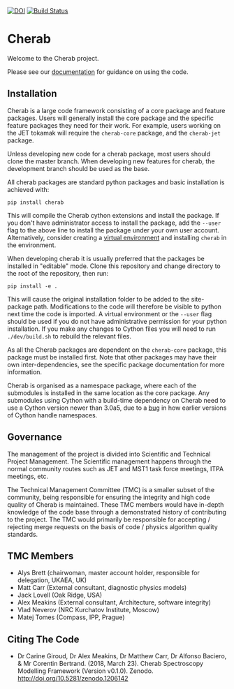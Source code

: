 [![DOI](https://zenodo.org/badge/DOI/10.5281/zenodo.1206141.svg)](https://doi.org/10.5281/zenodo.1206141)
[![Build Status](https://github.com/cherab/core/actions/workflows/ci.yml/badge.svg)](https://github.com/cherab/core/actions/workflows/ci.yml/badge.svg)

Cherab
======

Welcome to the Cherab project.

Please see our [documentation](https://cherab.github.io/documentation/index.html)
for guidance on using the code.

Installation
------------

Cherab is a large code framework consisting of a core package and feature
packages. Users will generally install the core package and the specific
feature packages they need for their work. For example, users working on the
JET tokamak will require the `cherab-core` package, and the `cherab-jet`
package.

Unless developing new code for a cherab package, most users should clone the
master branch. When developing new features for cherab, the development branch
should be used as the base.

All cherab packages are standard python packages and basic installation is
achieved with:

```
pip install cherab
```

This will compile the Cherab cython extensions and install the package. If you
don't have administrator access to install the package, add the `--user` flag
to the above line to install the package under your own user account.
Alternatively, consider creating a [virtual environment](https://docs.python.org/3/tutorial/venv.html)
and installing `cherab` in the environment.

When developing cherab it is usually preferred that the packages be installed
in "editable" mode. Clone this repository and change directory to the root of
the repository, then run:

```
pip install -e .
```

This will cause the original installation folder to be added to the site-package
path. Modifications to the code will therefore be visible to python next time
the code is imported. A virtual environment or the ``--user`` flag should be
used if you do not have administrative permission for your python installation.
If you make any changes to Cython files you will need to run `./dev/build.sh` to
rebuild the relevant files.

As all the Cherab packages are dependent on the ``cherab-core`` package, this
package must be installed first. Note that other packages may have their own
inter-dependencies, see the specific package documentation for more information.

Cherab is organised as a namespace package, where each of the submodules is
installed in the same location as the core package. Any submodules using Cython
with a build-time dependency on Cherab need to use a Cython version newer than
3.0a5, due to a [bug](https://github.com/cython/cython/issues/2918) in how
earlier versions of Cython handle namespaces.

Governance
----------

The management of the project is divided into Scientific and Technical Project
Management. The Scientific management happens through the normal community
routes such as JET and MST1 task force meetings, ITPA meetings, etc.

The Technical Management Committee (TMC) is a smaller subset of the community,
being responsible for ensuring the integrity and high code quality of Cherab is
maintained. These TMC members would have in-depth knowledge of the code base
through a demonstrated history of contributing to the project. The TMC would
primarily be responsible for accepting / rejecting merge requests on the basis
of code / physics algorithm quality standards.


TMC Members
-----------

- Alys Brett (chairwoman, master account holder, responsible for delegation, UKAEA, UK)
- Matt Carr (External consultant, diagnostic physics models)
- Jack Lovell (Oak Ridge, USA)
- Alex Meakins (External consultant, Architecture, software integrity)
- Vlad Neverov (NRC Kurchatov Institute, Moscow)
- Matej Tomes (Compass, IPP, Prague)


Citing The Code
---------------
* Dr Carine Giroud, Dr Alex Meakins, Dr Matthew Carr, Dr Alfonso Baciero, &
Mr Corentin Bertrand. (2018, March 23). Cherab Spectroscopy Modelling Framework
(Version v0.1.0). Zenodo. http://doi.org/10.5281/zenodo.1206142
